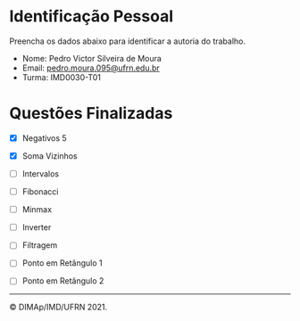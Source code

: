 ﻿# Identificação Pessoal

Preencha os dados abaixo para identificar a autoria do trabalho.

- Nome: Pedro Victor Silveira de Moura
- Email: pedro.moura.095@ufrn.edu.br
- Turma: IMD0030-T01

# Questões Finalizadas

- [x] Negativos 5
- [x] Soma Vizinhos
- [ ] Intervalos
- [ ] Fibonacci
- [ ] Minmax
- [ ] Inverter
- [ ] Filtragem
- [ ] Ponto em Retângulo 1
- [ ] Ponto em Retângulo 2


--------
&copy; DIMAp/IMD/UFRN 2021.
